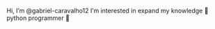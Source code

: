 Hi, I’m @gabriel-caravalho12
I’m interested in expand my knowledge 💭
python programmer 🐍


<!---
gabriel-caravalho12/gabriel-caravalho12 is a ✨ special ✨ repository because its `README.md` (this file) appears on your GitHub profile.
You can click the Preview link to take a look at your changes.
--->
